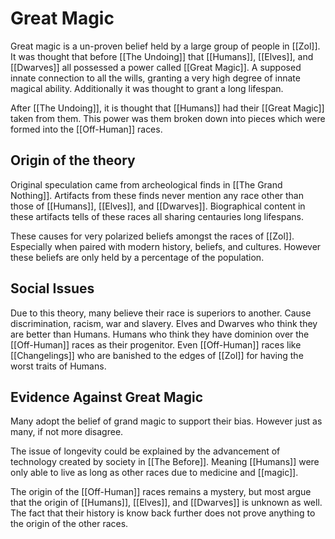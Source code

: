# Great Magic
Great magic is a un-proven belief held by a large group of people in [[Zol]]. It was thought that before [[The Undoing]] that [[Humans]], [[Elves]], and [[Dwarves]] all possessed a power called [[Great Magic]]. A supposed innate connection to all the wills, granting a very high degree of innate magical ability. Additionally it was thought to grant a long lifespan.

After [[The Undoing]], it is thought that [[Humans]] had their [[Great Magic]] taken from them. This power was them broken down into pieces which were formed into the [[Off-Human]] races.

## Origin of the theory
Original speculation came from archeological finds in [[The Grand Nothing]]. Artifacts from these finds never mention any race other than those of [[Humans]], [[Elves]], and [[Dwarves]]. Biographical content in these artifacts tells of these races all sharing centauries long lifespans.

These causes for very polarized beliefs amongst the races of [[Zol]]. Especially when paired with modern history, beliefs, and cultures. However these beliefs are only held by a percentage of the population.

## Social Issues
Due to this theory, many believe their race is superiors to another. Cause discrimination, racism, war and slavery. Elves and Dwarves who think they are better than Humans. Humans who think they have dominion over the [[Off-Human]] races as their progenitor. Even [[Off-Human]] races like [[Changelings]] who are banished to the edges of [[Zol]] for having the worst traits of Humans. 

## Evidence Against Great Magic
Many adopt the belief of grand magic to support their bias. However just as many, if not more disagree.

The issue of longevity could be explained by the advancement of technology created by society in [[The Before]]. Meaning [[Humans]] were only able to live as long as other races due to medicine and [[magic]]. 

The origin of the [[Off-Human]] races remains a mystery, but most argue that the origin of [[Humans]], [[Elves]], and [[Dwarves]] is unknown as well. The fact that their history is know back further does not prove anything to the origin of the other races.
